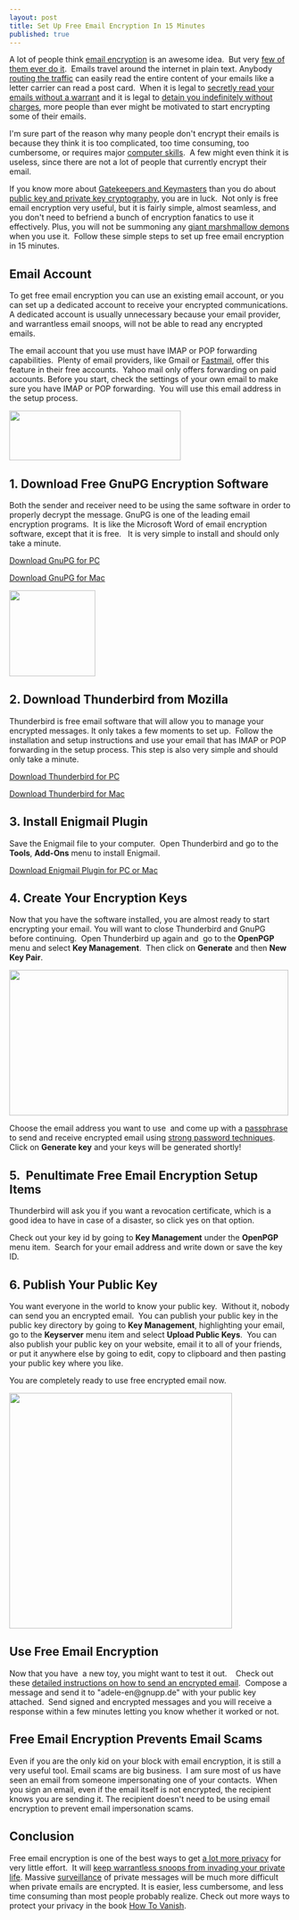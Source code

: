 ```yaml
---
layout: post
title: Set Up Free Email Encryption In 15 Minutes
published: true
---
```

<p>A lot of people think <a href="http://www.howtovanish.com/2011/12/set-up-free-email-encryption-in-5-minutes" target="_blank">email encryption</a> is an awesome idea.  But very <a href="http://www.howtovanish.com/2011/12/is-privacy-dead/" target="_blank">few of them ever do it</a>.  Emails travel around the internet in plain text. Anybody <a href="http://www.howtovanish.com/2010/07/intelligence-analysis-how-dangerous-is-citizen-dataveillance/" target="_blank">routing the traffic</a> can easily read the entire content of your emails like a letter carrier can read a post card.  When it is legal to <a href="http://www.zdnet.com/blog/btl/us-issues-secret-warrantless-court-order-for-email-data-of-wikileaks-volunteer/60198" target="_blank">secretly read your emails without a warrant</a> and it is legal to <a href="http://www.naturalnews.com/034438_NDAA_military_detention_citizens.html" target="_blank">detain you indefinitely without charges</a>, more people than ever might be motivated to start encrypting some of their emails.</p>
<p>I'm sure part of the reason why many people don't encrypt their emails is because they think it is too complicated, too time consuming, too cumbersome, or requires major <a href="http://www.howtovanish.com/2011/07/3-simple-internet-privacy-tips-and-1-super-secret-ninja-move/" target="_blank">computer skills</a>.  A few might even think it is useless, since there are not a lot of people that currently encrypt their email.</p>
<p>If you know more about <a href="http://www.youtube.com/watch?v=YnJvsBbELvk" target="_blank">Gatekeepers and Keymasters</a> than you do about <a href="http://en.wikipedia.org/wiki/Public-key_cryptography" target="_blank">public key and private key cryptography</a>, you are in luck.  Not only is free email encryption very useful, but it is fairly simple, almost seamless, and you don't need to befriend a bunch of encryption fanatics to use it effectively. Plus, you will not be summoning any <a href="http://www.youtube.com/watch?v=d-sALU_hveA" target="_blank">giant marshmallow demons</a> when you use it.  Follow these simple steps to set up free email encryption in 15 minutes.</p>
<h2>Email Account</h2>
<p>To get free email encryption you can use an existing email account, or you can set up a dedicated account to receive your encrypted communications.  A dedicated account is usually unnecessary because your email provider, and warrantless email snoops, will not be able to read any encrypted emails.</p>
<p>The email account that you use must have IMAP or POP forwarding capabilities.  Plenty of email providers, like Gmail or <a href="http://www.fastmail.fm/" target="_blank">Fastmail</a>, offer this feature in their free accounts.  Yahoo mail only offers forwarding on paid accounts. Before you start, check the settings of your own email to make sure you have IMAP or POP forwarding.  You will use this email address in the setup process.</p>
<p><a href="http://www.howtovanish.com/wp-content/uploads/2011/12/logo-gnupg-light-purple-bg.png"><img class="aligncenter size-full wp-image-3357" title="logo-gnupg-light-purple-bg" src="{{ site.baseurl }}/images/logo-gnupg-light-purple-bg.png" alt="" width="307" height="89" /></a></p>
<h2>1. Download Free GnuPG Encryption Software</h2>
<p>Both the sender and receiver need to be using the same software in order to properly decrypt the message. GnuPG is one of the leading email encryption programs.  It is like the Microsoft Word of email encryption software, except that it is free.   It is very simple to install and should only take a minute.</p>
<p><a href="http://gpg4win.org/" target="_blank">Download GnuPG for PC</a></p>
<p><a href="http://www.gpgtools.org/" target="_blank">Download GnuPG for Mac</a></p>
<p><a href="http://www.howtovanish.com/wp-content/uploads/2011/12/41573_35389741688_39233_n.jpg"><img class="aligncenter size-full wp-image-3358" title="Free email encryption" src="{{ site.baseurl }}/images/41573_35389741688_39233_n.jpg" alt="" width="154" height="154" /></a></p>
<h2>2. Download Thunderbird from Mozilla</h2>
<p>Thunderbird is free email software that will allow you to manage your encrypted messages. It only takes a few moments to set up.  Follow the installation and setup instructions and use your email that has IMAP or POP forwarding in the setup process. This step is also very simple and should only take a minute.</p>
<p><a href="http://www.mozilla.org/en-US/thunderbird/" target="_blank">Download Thunderbird for PC</a></p>
<p><a href="http://www.mozilla.org/en-US/thunderbird/all.html" target="_blank">Download Thunderbird for Mac</a></p>
<h2>3. Install Enigmail Plugin</h2>
<p>Save the Enigmail file to your computer.  Open Thunderbird and go to the <strong>Tools</strong>, <strong>Add-Ons</strong> menu to install Enigmail.</p>
<p><a href="http://enigmail.mozdev.org/download/index.php.html" target="_blank">Download Enigmail Plugin for PC or Mac</a></p>
<h2>4. Create Your Encryption Keys</h2>
<p>Now that you have the software installed, you are almost ready to start encrypting your email. You will want to close Thunderbird and GnuPG before continuing.  Open Thunderbird up again and  go to the <strong>OpenPGP</strong> menu and select <strong>Key Management</strong>.  Then click on <strong>Generate</strong> and then <strong>New Key Pair</strong>.</p>
<p><a href="http://www.howtovanish.com/wp-content/uploads/2011/12/public_key_encryption1.gif"><img class="aligncenter size-full wp-image-3356" title="public_key_encryption" src="{{ site.baseurl }}/images/public_key_encryption1.gif" alt="" width="500" height="261" /></a></p>
<p>Choose the email address you want to use  and come up with a <a href="http://www.howtovanish.com/2011/04/protect-passwords-with-keepass/" target="_blank">passphrase</a> to send and receive encrypted email using <a href="http://www.howtovanish.com/2010/06/strong-password-generator-create-good-passwords/" target="_blank">strong password techniques</a>.  Click on <strong>Generate key</strong> and your keys will be generated shortly!</p>
<h2>5.  Penultimate Free Email Encryption Setup Items</h2>
<p>Thunderbird will ask you if you want a revocation certificate, which is a good idea to have in case of a disaster, so click yes on that option.</p>
<p>Check out your key id by going to <strong>Key Management</strong> under the <strong>OpenPGP</strong> menu item.  Search for your email address and write down or save the key ID.</p>
<h2>6. Publish Your Public Key</h2>
<p>You want everyone in the world to know your public key.  Without it, nobody can send you an encrypted email.  You can publish your public key in the public key directory by going to <strong>Key Management</strong>, highlighting your email, go to the <strong>Keyserver</strong> menu item and select <strong>Upload Public Keys</strong>.  You can also publish your public key on your website, email it to all of your friends, or put it anywhere else by going to edit, copy to clipboard and then pasting your public key where you like.</p>
<p>You are completely ready to use free encrypted email now.</p>
<p><a href="http://www.howtovanish.com/wp-content/uploads/2011/12/GPG11.jpg"><img class="aligncenter size-full wp-image-3359" title="GPG11" src="{{ site.baseurl }}/images/GPG11.jpg" alt="" width="399" height="422" /></a></p>
<h2>Use Free Email Encryption</h2>
<p>Now that you have  a new toy, you might want to test it out.    Check out these <a href="http://enigmail.mozdev.org/documentation/quickstart-ch3.php.html" target="_blank">detailed instructions on how to send an encrypted email</a>.  Compose a message and send it to "adele-en@gnupp.de" with your public key attached.  Send signed and encrypted messages and you will receive a response within a few minutes letting you know whether it worked or not.</p>
<h2>Free Email Encryption Prevents Email Scams</h2>
<p>Even if you are the only kid on your block with email encryption, it is still a very useful tool. Email scams are big business.  I am sure most of us have seen an email from someone impersonating one of your contacts.  When you sign an email, even if the email itself is not encrypted, the recipient knows you are sending it. The recipient doesn't need to be using email encryption to prevent email impersonation scams.</p>
<h2>Conclusion</h2>
<p>Free email encryption is one of the best ways to get <a href="http://www.howtovanish.com/2011/12/is-privacy-dead/" target="_blank">a lot more privacy</a> for very little effort.  It will <a href="http://www.howtovanish.com/2010/01/surveillance-society-negative-aspects-of-government-data-mining/" target="_blank">keep warrantless snoops from invading your private life</a>. Massive <a href="http://www.howtovanish.com/2010/07/intelligence-analysis-how-dangerous-is-citizen-dataveillance/" target="_blank">surveillance</a> of private messages will be much more difficult when private emails are encrypted. It is easier, less cumbersome, and less time consuming than most people probably realize. Check out more ways to protect your privacy in the book <a href="http://www.howtovanish.com/products/how-to-vanish-book/" target="_blank">How To Vanish</a>.</p>
